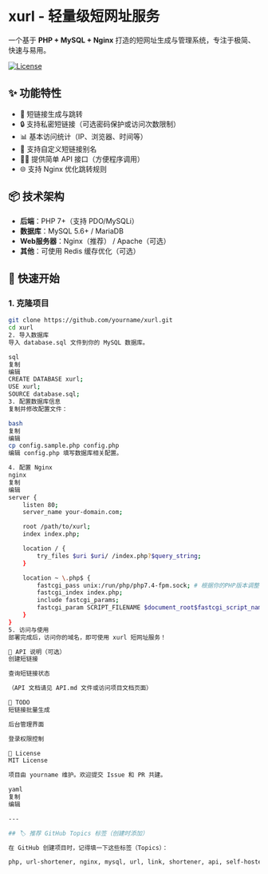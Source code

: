 # xurl - 轻量级短网址服务

一个基于 **PHP + MySQL + Nginx** 打造的短网址生成与管理系统，专注于极简、快速与易用。

[![License](https://img.shields.io/github/license/yourname/xurl)](LICENSE)

## ✨ 功能特性

- 🚀 短链接生成与跳转
- 🔒 支持私密短链接（可选密码保护或访问次数限制）
- 📊 基本访问统计（IP、浏览器、时间等）
- 🧹 支持自定义短链接别名
- 🧑‍💻 提供简单 API 接口（方便程序调用）
- 🌐 支持 Nginx 优化跳转规则

## 📦 技术架构

- **后端**：PHP 7+（支持 PDO/MySQLi）
- **数据库**：MySQL 5.6+ / MariaDB
- **Web服务器**：Nginx（推荐） / Apache（可选）
- **其他**：可使用 Redis 缓存优化（可选）

## 🚀 快速开始

### 1. 克隆项目

```bash
git clone https://github.com/yourname/xurl.git
cd xurl
2. 导入数据库
导入 database.sql 文件到你的 MySQL 数据库。

sql
复制
编辑
CREATE DATABASE xurl;
USE xurl;
SOURCE database.sql;
3. 配置数据库信息
复制并修改配置文件：

bash
复制
编辑
cp config.sample.php config.php
编辑 config.php 填写数据库相关配置。

4. 配置 Nginx
nginx
复制
编辑
server {
    listen 80;
    server_name your-domain.com;

    root /path/to/xurl;
    index index.php;

    location / {
        try_files $uri $uri/ /index.php?$query_string;
    }

    location ~ \.php$ {
        fastcgi_pass unix:/run/php/php7.4-fpm.sock; # 根据你的PHP版本调整
        fastcgi_index index.php;
        include fastcgi_params;
        fastcgi_param SCRIPT_FILENAME $document_root$fastcgi_script_name;
    }
}
5. 访问与使用
部署完成后，访问你的域名，即可使用 xurl 短网址服务！

📖 API 说明（可选）
创建短链接

查询短链接状态

（API 文档请见 API.md 文件或访问项目文档页面）

📌 TODO
短链接批量生成

后台管理界面

登录权限控制

📄 License
MIT License

项目由 yourname 维护。欢迎提交 Issue 和 PR 共建。

yaml
复制
编辑

---

## 🏷 推荐 GitHub Topics 标签（创建时添加）

在 GitHub 创建项目时，记得填一下这些标签（Topics）：

php, url-shortener, nginx, mysql, url, link, shortener, api, self-hosted
